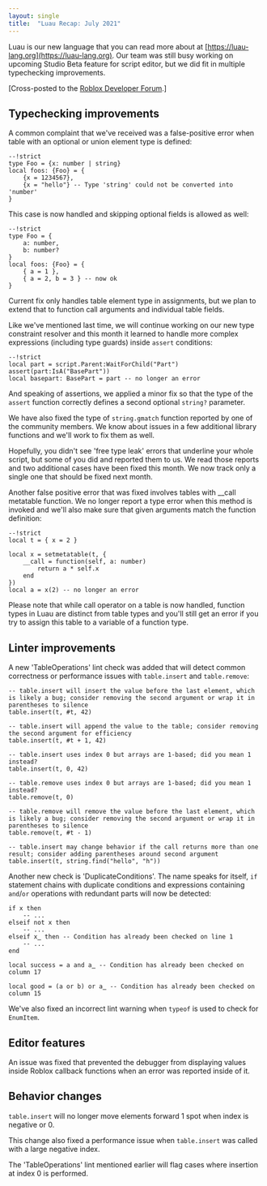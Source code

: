 ```yaml
---
layout: single
title:  "Luau Recap: July 2021"
---
```


Luau is our new language that you can read more about at [https://luau-lang.org](https://luau-lang.org). Our team was still busy working on upcoming Studio Beta feature for script editor, but we did fit in multiple typechecking improvements.

[Cross-posted to the [Roblox Developer Forum](https://devforum.roblox.com/t/luau-recap-july-2021/).]

## Typechecking improvements

A common complaint that we've received was a false-positive error when table with an optional or union element type is defined:
```luau
--!strict
type Foo = {x: number | string}
local foos: {Foo} = {
    {x = 1234567},
    {x = "hello"} -- Type 'string' could not be converted into 'number'
}
```
This case is now handled and skipping optional fields is allowed as well:
```luau
--!strict
type Foo = {
    a: number,
    b: number?
}
local foos: {Foo} = {
    { a = 1 },
    { a = 2, b = 3 } -- now ok
}
```
Current fix only handles table element type in assignments, but we plan to extend that to function call arguments and individual table fields.

Like we've mentioned last time, we will continue working on our new type constraint resolver and this month it learned to handle more complex expressions (including type guards) inside `assert` conditions:
```luau
--!strict
local part = script.Parent:WaitForChild("Part")
assert(part:IsA("BasePart"))
local basepart: BasePart = part -- no longer an error
```

And speaking of assertions, we applied a minor fix so that the type of the `assert` function correctly defines a second optional `string?` parameter.

We have also fixed the type of `string.gmatch` function reported by one of the community members.
We know about issues in a few additional library functions and we'll work to fix them as well.

Hopefully, you didn't see 'free type leak' errors that underline your whole script, but some of you did and reported them to us.
We read those reports and two additional cases have been fixed this month.
We now track only a single one that should be fixed next month.

Another false positive error that was fixed involves tables with __call metatable function.
We no longer report a type error when this method is invoked and we'll also make sure that given arguments match the function definition:
```luau
--!strict
local t = { x = 2 }

local x = setmetatable(t, {
    __call = function(self, a: number)
        return a * self.x
    end
})
local a = x(2) -- no longer an error
```
Please note that while call operator on a table is now handled, function types in Luau are distinct from table types and you'll still get an error if you try to assign this table to a variable of a function type.

## Linter improvements

A new 'TableOperations' lint check was added that will detect common correctness or performance issues with `table.insert` and `table.remove`:
```luau
-- table.insert will insert the value before the last element, which is likely a bug; consider removing the second argument or wrap it in parentheses to silence
table.insert(t, #t, 42)

-- table.insert will append the value to the table; consider removing the second argument for efficiency
table.insert(t, #t + 1, 42)

-- table.insert uses index 0 but arrays are 1-based; did you mean 1 instead?
table.insert(t, 0, 42)

-- table.remove uses index 0 but arrays are 1-based; did you mean 1 instead?
table.remove(t, 0)

-- table.remove will remove the value before the last element, which is likely a bug; consider removing the second argument or wrap it in parentheses to silence
table.remove(t, #t - 1)

-- table.insert may change behavior if the call returns more than one result; consider adding parentheses around second argument
table.insert(t, string.find("hello", "h"))
```

Another new check is 'DuplicateConditions'. The name speaks for itself, `if` statement chains with duplicate conditions and expressions containing `and`/`or` operations with redundant parts will now be detected:
```luau
if x then
    -- ...
elseif not x then
    -- ...
elseif x̳ then -- Condition has already been checked on line 1
    -- ...
end

local success = a and a̳ -- Condition has already been checked on column 17

local good = (a or b) or a̳ -- Condition has already been checked on column 15
``` 

We've also fixed an incorrect lint warning when `typeof` is used to check for `EnumItem`.

## Editor features

An issue was fixed that prevented the debugger from displaying values inside Roblox callback functions when an error was reported inside of it.

## Behavior changes

`table.insert` will no longer move elements forward 1 spot when index is negative or 0.

This change also fixed a performance issue when `table.insert` was called with a large negative index.

The 'TableOperations' lint mentioned earlier will flag cases where insertion at index 0 is performed.
